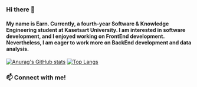 ### Hi there 👋
#### My name is Earn. Currently, a fourth-year Software & Knowledge Engineering student at Kasetsart University. I am interested in software development, and I enjoyed working on FrontEnd development. Nevertheless, I am eager to work more on BackEnd development and data analysis.

[![Anurag's GitHub stats](https://github-readme-stats.vercel.app/api?username=jittaearn&hide=stars&show_icons=true&?count_private=true&theme=tokyonight
)](https://github.com/anuraghazra/github-readme-stats) 
[![Top Langs](https://github-readme-stats.vercel.app/api/top-langs/?username=jittaearn&layout=compact&theme=tokyonight)](https://github.com/anuraghazra/github-readme-stats)

### 📫 Connect with me! 
<!--
**jittaearn/jittaearn** is a ✨ _special_ ✨ repository because its `README.md` (this file) appears on your GitHub profile.

Here are some ideas to get you started:

- 🔭 I’m currently working on ...
- 🌱 I’m currently learning ...
- 👯 I’m looking to collaborate on ...
- 🤔 I’m looking for help with ...
- 💬 Ask me about ...
- 📫 How to reach me: ...
- 😄 Pronouns: ...
- ⚡ Fun fact: ...
-->
